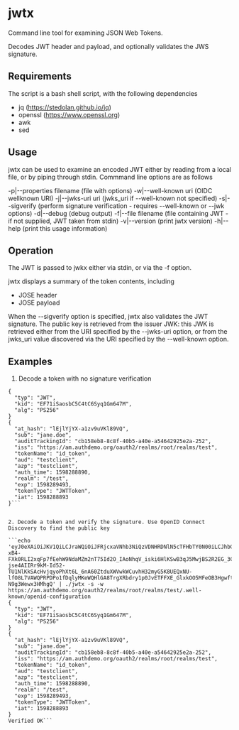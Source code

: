 # jwtx

Command line tool for examining JSON Web Tokens.

Decodes JWT header and payload, and optionally validates the JWS signature.

## Requirements

The script is a bash shell script, with the following dependencies

- jq (https://stedolan.github.io/jq)
- openssl (https://www.openssl.org)
- awk
- sed

## Usage

jwtx can be used to examine an encoded JWT either by reading from a local file, or by piping through stdin. Commmand line options are as follows

  -p|--properties filename (file with options)
  -w|--well-known uri  (OIDC wellknown URI)
  -j|--jwks-uri uri    (jwks_uri if --well-known not specified)
  -s|--sigverify       (perform signature verification - requires --well-known or --jwk options)
  -d|--debug           (debug output)
  -f|--file filename   (file containing JWT - if not supplied, JWT taken from stdin)
  -v|--version         (print jwtx version)
  -h|--help            (print this usage information)
  
## Operation

The JWT is passed to jwkx either via stdin, or via the -f option.

jwtx displays a summary of the token contents, including

- JOSE header
- JOSE payload

When the --sigverify option is specified, jwtx also validates the JWT signature. The public key is retrieved from the issuer JWK: this JWK is retrieved either from the URI specified by the --jwks-uri option, or from the jwks_uri value discovered via the URI specified by the --well-known option.
  
## Examples  

1. Decode a token with no signature verification

```echo 'eyJ0eXAiOiJKV1QiLCJraWQiOiJFRjcxaVNhb3NiQzVDNHRDNlN5cTFHbTY0N00iLCJhbGciOiJQUzI1NiJ9.eyJhdF9oYXNoIjoibEVqbFlqWVgtYTF6djl1VktsODlWUSIsInN1YiI6ImphbmUuZG9lIiwiYXVkaXRUcmFja2luZ0lkIjoiY2IxNThlYjgtOGM4Zi00MGI1LWE0MGUtYTU0NjQyOTI1ZTJhLTI1MiIsImlzcyI6Imh0dHBzOi8vYW0uYXV0aGRlbW8ub3JnL29hdXRoMi9yZWFsbXMvcm9vdC9yZWFsbXMvdGVzdCIsInRva2VuTmFtZSI6ImlkX3Rva2VuIiwiYXVkIjoidGVzdGNsaWVudCIsImF6cCI6InRlc3RjbGllbnQiLCJhdXRoX3RpbWUiOjE1OTgyODg4OTAsInJlYWxtIjoiL3Rlc3QiLCJleHAiOjE1OTgyODk0OTMsInRva2VuVHlwZSI6IkpXVFRva2VuIiwiaWF0IjoxNTk4Mjg4ODkzfQ.NNKNdsOD2h0Y1kz75Ljqluu3QWzgVZyqrOxmBnMI9I6nPAqhd4rkxo3HsQ_E1e_0dpa_jp-xB4-FXk0RLI2xqFp7fEehW9NdaMZm2nT75Id2O_IAoNhqV_iski6HlKSwB3qJ5MwjBS2R2EG_3Co3KDn2NuyIuqpu1RS6Ut1TnYH8P4-jse4AIIRr9kM-Id52-TU1NlKkSAcHvjqyoPhXt6L_6nA60ZtduXWVwkWCuvhH32myG5K8UEQxNU-lfO8L7VAWQPRPDPo1fDqlyMKeWQHlGA8TrgXRbdry1p0JvETFFXE_GlxkOO5MFeOB3HgwftW6Mhf-N9g3Wewx3HMhgQ' | ./jwtx
{
  "typ": "JWT",
  "kid": "EF71iSaosbC5C4tC6Syq1Gm647M",
  "alg": "PS256"
}
{
  "at_hash": "lEjlYjYX-a1zv9uVKl89VQ",
  "sub": "jane.doe",
  "auditTrackingId": "cb158eb8-8c8f-40b5-a40e-a54642925e2a-252",
  "iss": "https://am.authdemo.org/oauth2/realms/root/realms/test",
  "tokenName": "id_token",
  "aud": "testclient",
  "azp": "testclient",
  "auth_time": 1598288890,
  "realm": "/test",
  "exp": 1598289493,
  "tokenType": "JWTToken",
  "iat": 1598288893
}```


2. Decode a token and verify the signature. Use OpenID Connect Discovery to find the public key

```echo 'eyJ0eXAiOiJKV1QiLCJraWQiOiJFRjcxaVNhb3NiQzVDNHRDNlN5cTFHbTY0N00iLCJhbGciOiJQUzI1NiJ9.eyJhdF9oYXNoIjoibEVqbFlqWVgtYTF6djl1VktsODlWUSIsInN1YiI6ImphbmUuZG9lIiwiYXVkaXRUcmFja2luZ0lkIjoiY2IxNThlYjgtOGM4Zi00MGI1LWE0MGUtYTU0NjQyOTI1ZTJhLTI1MiIsImlzcyI6Imh0dHBzOi8vYW0uYXV0aGRlbW8ub3JnL29hdXRoMi9yZWFsbXMvcm9vdC9yZWFsbXMvdGVzdCIsInRva2VuTmFtZSI6ImlkX3Rva2VuIiwiYXVkIjoidGVzdGNsaWVudCIsImF6cCI6InRlc3RjbGllbnQiLCJhdXRoX3RpbWUiOjE1OTgyODg4OTAsInJlYWxtIjoiL3Rlc3QiLCJleHAiOjE1OTgyODk0OTMsInRva2VuVHlwZSI6IkpXVFRva2VuIiwiaWF0IjoxNTk4Mjg4ODkzfQ.NNKNdsOD2h0Y1kz75Ljqluu3QWzgVZyqrOxmBnMI9I6nPAqhd4rkxo3HsQ_E1e_0dpa_jp-xB4-FXk0RLI2xqFp7fEehW9NdaMZm2nT75Id2O_IAoNhqV_iski6HlKSwB3qJ5MwjBS2R2EG_3Co3KDn2NuyIuqpu1RS6Ut1TnYH8P4-jse4AIIRr9kM-Id52-TU1NlKkSAcHvjqyoPhXt6L_6nA60ZtduXWVwkWCuvhH32myG5K8UEQxNU-lfO8L7VAWQPRPDPo1fDqlyMKeWQHlGA8TrgXRbdry1p0JvETFFXE_GlxkOO5MFeOB3HgwftW6Mhf-N9g3Wewx3HMhgQ' | ./jwtx -s -w https://am.authdemo.org/oauth2/realms/root/realms/test/.well-known/openid-configuration
{
  "typ": "JWT",
  "kid": "EF71iSaosbC5C4tC6Syq1Gm647M",
  "alg": "PS256"
}
{
  "at_hash": "lEjlYjYX-a1zv9uVKl89VQ",
  "sub": "jane.doe",
  "auditTrackingId": "cb158eb8-8c8f-40b5-a40e-a54642925e2a-252",
  "iss": "https://am.authdemo.org/oauth2/realms/root/realms/test",
  "tokenName": "id_token",
  "aud": "testclient",
  "azp": "testclient",
  "auth_time": 1598288890,
  "realm": "/test",
  "exp": 1598289493,
  "tokenType": "JWTToken",
  "iat": 1598288893
}
Verified OK```

